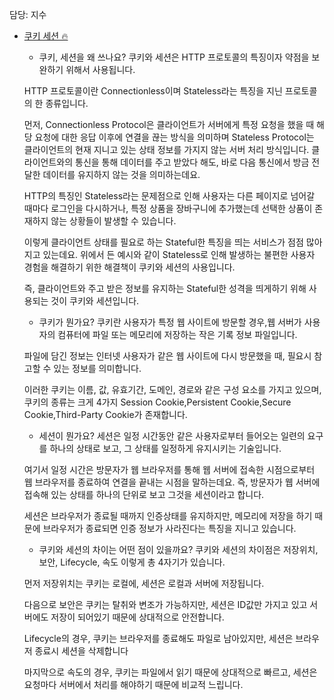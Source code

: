 담당: 지수
- [쿠키 세션 🔥](#쿠키-세션)

  - 쿠키, 세션을 왜 쓰나요?
  쿠키와 세션은 HTTP 프로토콜의 특징이자 약점을 보완하기 위해서 사용됩니다. 

  HTTP 프로토콜이란 Connectionless이며 Stateless라는 특징을 지닌 프로토콜의 한 종류입니다. 

  먼저, Connectionless Protocol은 클라이언트가 서버에게 특정 요청을 했을 때 해당 요청에 대한 응답 이후에 연결을 끊는 방식을 의미하며 Stateless Protocol는 클라이언트의 현재 지니고 있는 상태 정보를 가지지 않는 서버 처리 방식입니다. 클라이언트와의 통신을 통해 데이터를 주고 받았다 해도, 바로 다음 통신에서 방금 전달한 데이터를 유지하지 않는 것을 의미하는데요. 

  HTTP의 특징인 Stateless라는 문제점으로 인해 사용자는 다른 페이지로 넘어갈 때마다 로그인을 다시하거나, 특정 상품을 장바구니에 추가했는데 선택한 상품이 존재하지 않는 상황들이 발생할 수 있습니다. 

  이렇게 클라이언트 상태를 필요로 하는 Stateful한 특징을 띄는 서비스가 점점 많아지고 있는데요. 위에서 든 예시와 같이 Stateless로 인해 발생하는 불편한 사용자 경험을 해결하기 위한 해결책이 쿠키와 세션의 사용입니다. 

  즉, 클라이언트와 주고 받은 정보를 유지하는 Stateful한 성격을 띄게하기 위해 사용되는 것이 쿠키와 세션입니다. 

  - 쿠키가 뭔가요?
  쿠키란 사용자가 특정 웹 사이트에 방문할 경우,웹 서버가 사용자의 컴퓨터에 파일 또는 메모리에 저장하는 작은 기록 정보 파일입니다.

  파일에 담긴 정보는 인터넷 사용자가 같은 웹 사이트에 다시 방문했을 때, 필요시 참고할 수 있는 정보를 의미합니다. 

  이러한 쿠키는 이름, 값, 유효기간, 도메인, 경로와 같은 구성 요소를 가지고 있으며, 쿠키의 종류는 크게 4가지 Session Cookie,Persistent Cookie,Secure Cookie,Third-Party Cookie가 존재합니다. 

  - 세션이 뭔가요?
  세션은 일정 시간동안 같은 사용자로부터 들어오는 일련의 요구를 하나의 상태로 보고, 그 상태를 일정하게 유지시키는 기술입니다. 

  여기서 일정 시간은 방문자가 웹 브라우저를 통해 웹 서버에 접속한 시점으로부터 웹 브라우저를 종료하여 연결을 끝내는 시점을 말하는데요. 즉, 방문자가 웹 서버에 접속해 있는 상태를 하나의 단위로 보고 그것을 세션이라고 합니다.

  세션은 브라우저가 종료될 때까지 인증상태를 유지하지만, 메모리에 저장을 하기 때문에 브라우저가 종료되면 인증 정보가 사라진다는 특징을 지니고 있습니다.

  - 쿠키와 세션의 차이는 어떤 점이 있을까요?
  쿠키와 세션의 차이점은 저장위치, 보안, Lifecycle, 속도 이렇게 총 4자기가 있습니다. 

  먼저 저장위치는 쿠키는 로컬에, 세션은 로컬과 서버에 저장됩니다.

  다음으로 보안은 쿠키는 탈취와 변조가 가능하지만, 세션은 ID값만 가지고 있고 서버에도 저장이 되어있기 때문에 상대적으로 안전합니다.

  Lifecycle의 경우, 쿠키는 브라우저를 종료해도 파일로 남아있지만, 세션은 브라우저 종료시 세션을 삭제합니다

  마지막으로 속도의 경우, 쿠키는 파일에서 읽기 때문에 상대적으로 빠르고, 세션은 요청마다 서버에서 처리를 해야하기 때문에 비교적 느립니다.
